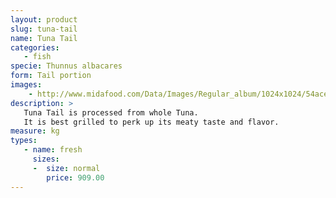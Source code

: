 ```yaml
---
layout: product
slug: tuna-tail
name: Tuna Tail
categories:
   - fish
specie: Thunnus albacares
form: Tail portion
images:
    - http://www.midafood.com/Data/Images/Regular_album/1024x1024/54ace21c163d3736.jpg
description: >
   Tuna Tail is processed from whole Tuna.
   It is best grilled to perk up its meaty taste and flavor.
measure: kg
types:
   - name: fresh
     sizes:
     -  size: normal
        price: 909.00
---
```

